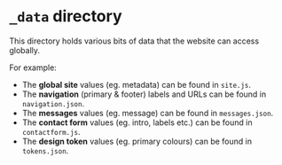 # `_data` directory

This directory holds various bits of data that the website can access globally.

For example:

* The **global site** values (eg. metadata) can be found in `site.js`.
* The **navigation** (primary & footer) labels and URLs can be found in `navigation.json`.
* The **messages** values (eg. message) can be found in `messages.json`.
* The **contact form** values (eg. intro, labels etc.) can be found in `contactform.js`.
* The **design token** values (eg. primary colours) can be found in `tokens.json`.
